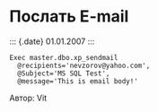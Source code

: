 Послать E-mail
==============

::: {.date}
01.01.2007
:::

    Exec master.dbo.xp_sendmail 
      @recipients='nevzorov@yahoo.com', 
      @Subject='MS SQL Test',
      @message='This is email body!'

Автор: Vit
